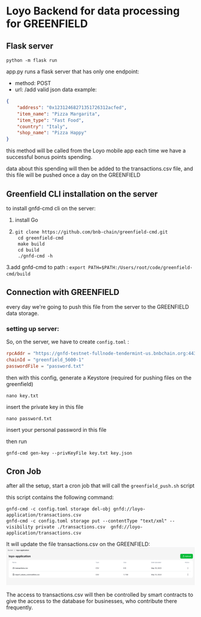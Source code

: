 # Loyo Backend for data processing for GREENFIELD

## Flask server
```
python -m flask run
```
app.py runs a flask server that has only one endpoint:
- method: POST 
- url: /add 
valid json data example: 
```json
{
    "address": "0x12312468271351726312acfed",
    "item_name": "Pizza Margarita", 
    "item_type": "Fast Food",
    "country": "Italy",
    "shop_name": "Pizza Happy"
}
```

this method will be called
from the Loyo mobile app each time we 
have a successful bonus points spending.

data about this spending will then be 
added to the transactions.csv file, and this 
file will be pushed once a day on the GREENFIELD


## Greenfield CLI installation on the server
to install gnfd-cmd cli on the server:
1. install Go
2. ```
   git clone https://github.com/bnb-chain/greenfield-cmd.git
    cd greenfield-cmd
    make build
    cd build
    ./gnfd-cmd -h
    ```

3.add gnfd-cmd to path : `
    export PATH=$PATH:/Users/root/code/greenfield-cmd/build
`


## Connection with GREENFIELD
every day we're going to push this file from the 
server to the GREENFIELD data storage.

### setting up server:

So, on the server, we have to create ```config.toml``` :

```toml
rpcAddr = "https://gnfd-testnet-fullnode-tendermint-us.bnbchain.org:443"
chainId = "greenfield_5600-1"
passwordFile = "password.txt"
```

then with this config, 
generate a Keystore (required for
pushing files on the greenfield)

```shell
nano key.txt
```
insert the private key in this file

```shell
nano password.txt
```
insert your personal password in this file

then run
```shell
gnfd-cmd gen-key --privKeyFile key.txt key.json
```

## Cron Job

after all the setup, start a cron job that will call the
```greenfield_push.sh``` script

this script contains the following command:

```shell
gnfd-cmd -c config.toml storage del-obj gnfd://loyo-application/transactions.csv
gnfd-cmd -c config.toml storage put --contentType "text/xml" --visibility private ./transactions.csv  gnfd://loyo-application/transactions.csv 
```

It will update the file transactions.csv on the GREENFIELD:
![](../images/greenfield.png)

The access to transactions.csv will then be controlled by smart contracts to give the access to 
the database for businesses, who contribute there frequently.

